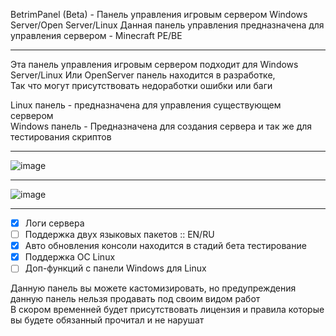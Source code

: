 BetrimPanel (Beta) - Панель управления игровым сервером Windows Server/Open Server/Linux
Данная панель управления предназначена для управления сервером - Minecraft PE/BE   

-------------

Эта панель управления игровым сервером подходит для Windows Server/Linux
Или OpenServer панель находится в разработке,                                                                                                                    
Так что могут присутствовать недоработки ошибки или баги

Linux панель - предназначена для управления существующем сервером                                                                                                        
Windows панель - Предназначена для создания сервера и так же для тестирования скриптов

-------------

![image](https://user-images.githubusercontent.com/79506370/195486822-aac185f0-5040-4117-9081-f9f2dab742fc.png)

-------------

![image](https://user-images.githubusercontent.com/79506370/195487032-1956d469-17e7-4526-8db1-43adb0dde445.png)

-------------

- [x] Логи сервера
- [ ] Поддержка двух языковых пакетов :: EN/RU
- [x] Авто обновления консоли находится в стадий бета тестирование
- [x] Поддержка ОС Linux
- [ ] Доп-функций с панели Windows для Linux
                                        
Данную панель вы можете кастомизировать, но предупреждения данную панель нельзя продавать под своим видом работ                                               
В скором временней будет присутствовать лицензия и правила которые вы будете обязанный прочитал и не нарушат
